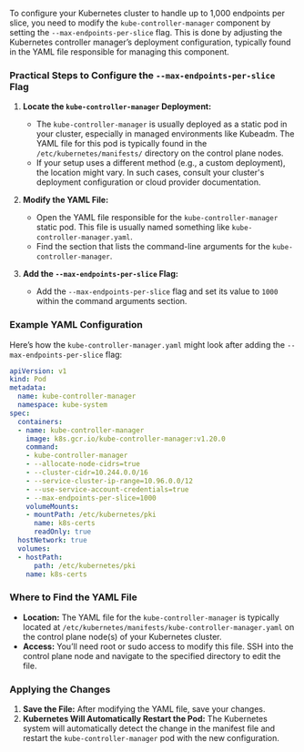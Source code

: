 To configure your Kubernetes cluster to handle up to 1,000 endpoints per slice, you need to modify the `kube-controller-manager` component by setting the `--max-endpoints-per-slice` flag. This is done by adjusting the Kubernetes controller manager’s deployment configuration, typically found in the YAML file responsible for managing this component.

### Practical Steps to Configure the `--max-endpoints-per-slice` Flag

1. **Locate the `kube-controller-manager` Deployment:**
   - The `kube-controller-manager` is usually deployed as a static pod in your cluster, especially in managed environments like Kubeadm. The YAML file for this pod is typically found in the `/etc/kubernetes/manifests/` directory on the control plane nodes.
   - If your setup uses a different method (e.g., a custom deployment), the location might vary. In such cases, consult your cluster's deployment configuration or cloud provider documentation.

2. **Modify the YAML File:**
   - Open the YAML file responsible for the `kube-controller-manager` static pod. This file is usually named something like `kube-controller-manager.yaml`.
   - Find the section that lists the command-line arguments for the `kube-controller-manager`.

3. **Add the `--max-endpoints-per-slice` Flag:**
   - Add the `--max-endpoints-per-slice` flag and set its value to `1000` within the command arguments section.

### Example YAML Configuration

Here’s how the `kube-controller-manager.yaml` might look after adding the `--max-endpoints-per-slice` flag:

```yaml
apiVersion: v1
kind: Pod
metadata:
  name: kube-controller-manager
  namespace: kube-system
spec:
  containers:
  - name: kube-controller-manager
    image: k8s.gcr.io/kube-controller-manager:v1.20.0
    command:
    - kube-controller-manager
    - --allocate-node-cidrs=true
    - --cluster-cidr=10.244.0.0/16
    - --service-cluster-ip-range=10.96.0.0/12
    - --use-service-account-credentials=true
    - --max-endpoints-per-slice=1000
    volumeMounts:
    - mountPath: /etc/kubernetes/pki
      name: k8s-certs
      readOnly: true
  hostNetwork: true
  volumes:
  - hostPath:
      path: /etc/kubernetes/pki
    name: k8s-certs
```

### Where to Find the YAML File

- **Location:** The YAML file for the `kube-controller-manager` is typically located at `/etc/kubernetes/manifests/kube-controller-manager.yaml` on the control plane node(s) of your Kubernetes cluster.
- **Access:** You’ll need root or sudo access to modify this file. SSH into the control plane node and navigate to the specified directory to edit the file.

### Applying the Changes

1. **Save the File:** After modifying the YAML file, save your changes.
2. **Kubernetes Will Automatically Restart the Pod:** The Kubernetes system will automatically detect the change in the manifest file and restart the `kube-controller-manager` pod with the new configuration.

